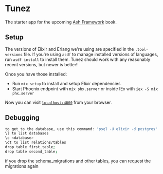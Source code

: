 # Tunez

The starter app for the upcoming [Ash Framework](https://pragprog.com/titles/ldash/ash-framework/) book.

## Setup

The versions of Elixir and Erlang we're using are specified in the `.tool-versions` file. If you're using `asdf` to manage installed versions of languages, run `asdf install` to install them. Tunez should work with any reasonably recent versions, but newer is better!

Once you have those installed:

* Run `mix setup` to install and setup Elixir dependencies
* Start Phoenix endpoint with `mix phx.server` or inside IEx with `iex -S mix phx.server`

Now you can visit [`localhost:4000`](http://localhost:4000) from your browser.

## Debugging

``` zsh
to get to the database, use this command: "psql -U elixir -d postgres"
\l to list databases
\c <database>
\dt to list relations/tables
drop table first_table;
drop table second_table;
```

if you drop the schema_migrations and other tables,
you can request the migrations again
